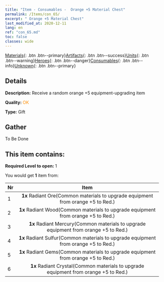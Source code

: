 ```yaml
---
title: "Item - Consumables -  Orange +5 Material Chest"
permalink: /Items/con_65/
excerpt: " Orange +5 Material Chest"
last_modified_at: 2020-12-11
lang: en
ref: "con_65.md"
toc: false
classes: wide
---
```

 [Materials](/Items/){: .btn .btn--primary}[Artifacts](/Items/Artifacts/){: .btn .btn--success}[Units](/Items/Units/){: .btn .btn--warning}[Heroes](/Items/Heroes/){: .btn .btn--danger}[Consumables](/Items/Consumables/){: .btn .btn--info}[Unknown](/Items/Unknown/){: .btn .btn--primary}

## Details
 **Description:** Receive a random orange +5 equipment-upgrading item

 **Quality:** <span style="color: #FF8C00">OK</span>

 **Type:** Gift

## Gather

  To Be Done

## This item contains:

 **Required Level to open:** 1

 You would get **1** item  from:

  | Nr |      Item    |
  |:---|:------------:|
  | 1 |  **1x** Radiant Ore(Common materials to upgrade equipment from orange +5 to Red.) | 
  | 2 |  **1x** Radiant Wood(Common materials to upgrade equipment from orange +5 to Red.) | 
  | 3 |  **1x** Radiant Mercury(Common materials to upgrade equipment from orange +5 to Red.) | 
  | 4 |  **1x** Radiant Sulfur(Common materials to upgrade equipment from orange +5 to Red.) | 
  | 5 |  **1x** Radiant Gems(Common materials to upgrade equipment from orange +5 to Red.) | 
  | 6 |  **1x** Radiant Crystal(Common materials to upgrade equipment from orange +5 to Red.) | 
